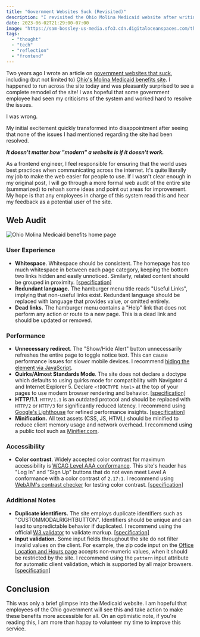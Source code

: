 ```yaml
---
title: "Government Websites Suck (Revisited)"
description: "I revisited the Ohio Molina Medicaid website after writing a review against it two years ago."
date: 2023-06-02T21:29:00-07:00
image: "https://sam-bossley-us-media.sfo3.cdn.digitaloceanspaces.com/thoughts/2023/government-websites-home.png"
tags:
  - "thought"
  - "tech"
  - "reflection"
  - "frontend"
---
```


Two years ago I wrote an article on [government websites that suck](/thoughts/21/02/government-websites-suck/), including (but not limited to) [Ohio's Molina Medicaid benefits site](https://ssp.benefits.ohio.gov/). I happened to run across the site today and was pleasantly surprised to see a complete remodel of the site! I was hopeful that some government employee had seen my criticisms of the system and worked hard to resolve the issues.

I was wrong.

My initial excitement quickly transformed into disappointment after seeing that none of the issues I had mentioned regarding the site had been resolved.

***It doesn't matter how "modern" a website is if it doesn't work.***

As a frontend engineer, I feel responsible for ensuring that the world uses best practices when communicating across the internet. It's quite literally my job to make the web easier for people to use. If I wasn't clear enough in my original post, I will go through a more formal web audit of the entire site (summarized) to rehash some ideas and point out areas for improvement. My hope is that any employees in charge of this system read this and hear my feedback as a potential user of the site.

## Web Audit

![Ohio Molina Medicaid benefits home page](https://sam-bossley-us-media.sfo3.cdn.digitaloceanspaces.com/thoughts/2023/government-websites-home.png)

### User Experience

* **Whitespace**. Whitespace should be consistent. The homepage has too much whitespace in between each page category, keeping the bottom two links hidden and easily unnoticed. Similarly, related content should be grouped in proximity. [[specification]](https://www.w3.org/WAI/tips/designing/#use-headings-and-spacing-to-group-related-content)
* **Redundant language.** The hamburger menu title reads "Useful Links", implying that non-useful links exist. Redundant language should be replaced with language that provides value, or omitted entirely.
* **Dead links.** The hamburger menu contains a "Help" link that does not perform any action or route to a new page. This is a dead link and should be updated or removed.

### Performance

* **Unnecessary redirect**. The "Show/Hide Alert" button unnecessarily refreshes the entire page to toggle notice text. This can cause performance issues for slower mobile devices. I recommend [hiding the element via JavaScript](https://stackoverflow.com/questions/6242976/javascript-hide-show-element).
* **Quirks/Almost Standards Mode**. The site does not declare a doctype which defaults to using quirks mode for compatibility with Navigator 4 and Internet Explorer 5. Declare `<!DOCTYPE html>` at the top of your pages to use modern browser rendering and behavior. [[specification]](https://www.w3.org/wiki/Doctypes_and_markup_styles)
* **HTTP/1.1**. `HTTP/1.1` is an outdated protocol and should be replaced with `HTTP/2` or `HTTP/3` for significantly reduced latency. I recommend using [Google's Lighthouse](https://developer.chrome.com/docs/lighthouse/) for refined performance insights. [[specification]](https://www.rfc-editor.org/rfc/rfc9110.html#name-specifications-obsoleted-by)
* **Minification.** All text assets (CSS, JS, HTML) should be minified to reduce client memory usage and network overhead. I recommend using a public tool such as [Minifier.com](https://www.minifier.com/).

### Accessibility

* **Color contrast**. Widely accepted color contrast for maximum accessibility is [WCAG Level AAA conformance](https://www.w3.org/WAI/WCAG2AAA-Conformance). This site's header has "Log In" and "Sign Up" buttons that do not even meet Level A conformance with a color contrast of `2.17:1`. I recommend using [WebAIM's contrast checker](https://webaim.org/resources/contrastchecker/) for testing color contrast. [[specification]](https://www.w3.org/WAI/tips/designing/#provide-sufficient-contrast-between-foreground-and-background)

### Additional Notes

* **Duplicate identifiers.** The site employs duplicate identifiers such as "CUSTOMMODALRIGHTBUTTON". Identifiers should be unique and can lead to unpredictable behavior if duplicated. I recommend using the official [W3 validator](https://validator.w3.org) to validate markup. [[specification]](https://www.w3.org/WAI/standards-guidelines/act/rules/3ea0c8/proposed/)
* **Input validation.** Some input fields throughout the site do not filter invalid values on the client. For example, the zip code input on the [Office Location and Hours page](https://ssp.benefits.ohio.gov/apspssp/ssp.portal/informationLinks/findAnOffice) accepts non-numeric values, when it should be restricted by the site. I recommend using the `pattern` input attribute for automatic client validation, which is supported by all major browsers. [[specification]](https://www.w3.org/WAI/tutorials/forms/validation/#validating-patterned-input)

## Conclusion

This was only a brief glimpse into the Medicaid website. I am hopeful that employees of the Ohio government will see this and take action to make these benefits more accessible for all. On an optimistic note, if you're reading this, I am more than happy to volunteer my time to improve this service.
